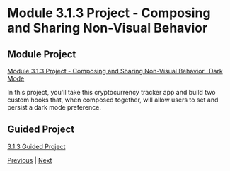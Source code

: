 #  Module 3.1.3 Project - Composing and Sharing Non-Visual Behavior

##  Module Project

[Module 3.1.3 Project - Composing and Sharing Non-Visual Behavior -Dark Mode](https://github.com/bloominstituteoftechnology/web-module-project-custom-hook)

In this project, you'll take this cryptocurrency tracker app and build two custom hooks that, when composed together, will allow users to set and persist a dark mode preference.


## Guided Project 


[3.1.3 Guided Project ](https://github.com/bloominstituteoftechnology/web-guided-project-custom-hook)


[Previous](./Object_3.md) | [Next](./QA.md)